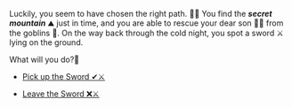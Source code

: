 Luckily, you seem to have chosen the right path. 👍🏻
You find the ***secret mountain*** ⛰️ just in time, and you are able to rescue your dear son 👦🎉 from the goblins 👺. On the way back through the cold night, you spot a sword ⚔️ lying on the ground.

What will you do?🤔

-    [Pick up the Sword ✔⚔️](../5/1.md)

-    [Leave the Sword ❌⚔️](../5/2.md)
